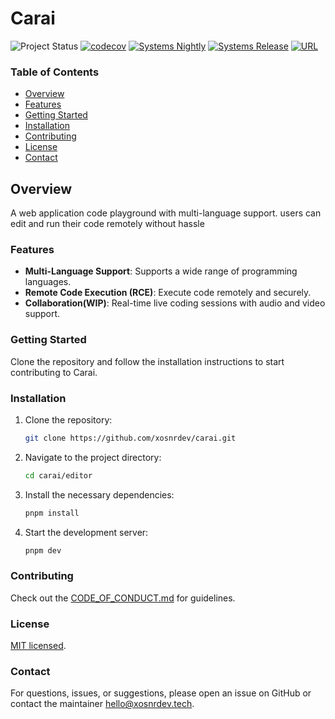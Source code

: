 # Carai

![Project Status](https://img.shields.io/badge/status-WIP-orange)
[![codecov](https://codecov.io/gh/xosnrdev/carai/graph/badge.svg?token=cMsd6eQNq5)](https://codecov.io/gh/xosnrdev/carai)
[![Systems Nightly](https://github.com/xosnrdev/carai/actions/workflows/systems-nightly.yml/badge.svg)](https://github.com/xosnrdev/carai/actions/workflows/systems-nightly.yml)
[![Systems Release](https://github.com/xosnrdev/carai/actions/workflows/systems-release.yml/badge.svg)](https://github.com/xosnrdev/carai/actions/workflows/systems-release.yml)
[![URL](https://img.shields.io/badge/URL-cexaengine.com-blue)](https://cexaengine.com)

### Table of Contents

- [Overview](#overview)
- [Features](#features)
- [Getting Started](#getting-started)
- [Installation](#installation)
- [Contributing](#contributing)
- [License](#license)
- [Contact](#contact)

## Overview

A web application code playground with multi-language support. users can edit and run their code remotely without hassle

### Features

- **Multi-Language Support**: Supports a wide range of programming languages.
- **Remote Code Execution (RCE)**: Execute code remotely and securely.
- **Collaboration(WIP)**: Real-time live coding sessions with audio and video support.

### Getting Started

Clone the repository and follow the installation instructions to start contributing to Carai.

### Installation

1. Clone the repository:
   ```sh
   git clone https://github.com/xosnrdev/carai.git
   ```
2. Navigate to the project directory:
   ```sh
   cd carai/editor
   ```
3. Install the necessary dependencies:
   ```sh
   pnpm install
   ```
4. Start the development server:
   ```sh
   pnpm dev
   ```

### Contributing

Check out the [CODE_OF_CONDUCT.md](CODE_OF_CONDUCT.md) for guidelines.

### License

[MIT licensed](./LICENSE).

### Contact

For questions, issues, or suggestions, please open an issue on GitHub or contact the maintainer [hello@xosnrdev.tech](mailto:hello@xosnrdev.tech).
